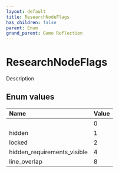 ```yaml
---
layout: default
title: ResearchNodeFlags
has_children: false
parent: Enum
grand_parent: Game Reflection
---
```

# ResearchNodeFlags
Description 

## Enum values

| Name | Value |
|:----------|:--------------|
|  | 0 |
| hidden | 1 |
| locked | 2 |
| hidden_requirements_visible | 4 |
| line_overlap | 8 |

